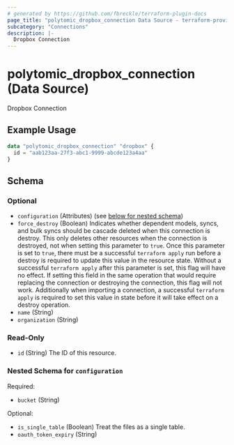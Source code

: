 ```yaml
---
# generated by https://github.com/fbreckle/terraform-plugin-docs
page_title: "polytomic_dropbox_connection Data Source - terraform-provider-polytomic"
subcategory: "Connections"
description: |-
  Dropbox Connection
---
```


# polytomic_dropbox_connection (Data Source)

Dropbox Connection

## Example Usage

```terraform
data "polytomic_dropbox_connection" "dropbox" {
  id = "aab123aa-27f3-abc1-9999-abcde123a4aa"
}
```

<!-- schema generated by tfplugindocs -->
## Schema

### Optional

- `configuration` (Attributes) (see [below for nested schema](#nestedatt--configuration))
- `force_destroy` (Boolean) Indicates whether dependent models, syncs, and bulk syncs should be cascade deleted when this connection is destroy. This only deletes other resources when the connection is destroyed, not when setting this parameter to `true`. Once this parameter is set to `true`, there must be a successful `terraform apply` run before a destroy is required to update this value in the resource state. Without a successful `terraform apply` after this parameter is set, this flag will have no effect. If setting this field in the same operation that would require replacing the connection or destroying the connection, this flag will not work. Additionally when importing a connection, a successful `terraform apply` is required to set this value in state before it will take effect on a destroy operation.
- `name` (String)
- `organization` (String)

### Read-Only

- `id` (String) The ID of this resource.

<a id="nestedatt--configuration"></a>
### Nested Schema for `configuration`

Required:

- `bucket` (String)

Optional:

- `is_single_table` (Boolean) Treat the files as a single table.
- `oauth_token_expiry` (String)


